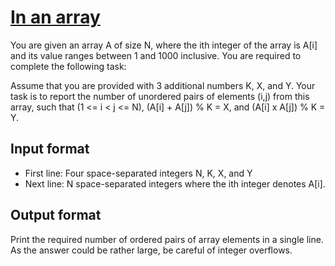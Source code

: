 # [In an array][link]

You are given an array A of size N, where the ith integer of the array is A[i] and its value ranges between 1 and 1000 inclusive. You are required to complete the following task:

Assume that you are provided with 3 additional numbers K, X, and Y. Your task is to report the number of unordered pairs of elements (i,j) from this array, such that (1 <= i < j <= N), (A[i] + A[j]) % K = X, and (A[i] x A[j]) % K = Y.

## Input format

- First line: Four space-separated integers N, K, X, and Y
- Next line: N space-separated integers where the ith integer denotes A[i].

## Output format

Print the required number of ordered pairs of array elements in a single line. As the answer could be rather large, be careful of integer overflows.

[link]: https://www.hackerearth.com/practice/data-structures/arrays/1-d/practice-problems/algorithm/in-an-array-9fbe4c12/
